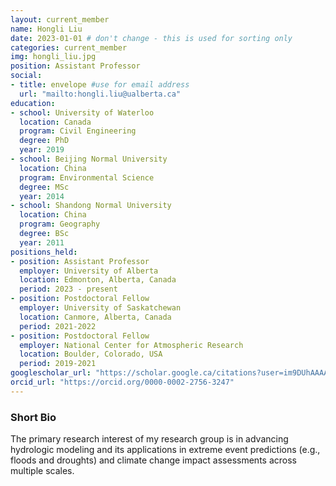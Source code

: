 ```yaml
---
layout: current_member
name: Hongli Liu
date: 2023-01-01 # don't change - this is used for sorting only
categories: current_member
img: hongli_liu.jpg
position: Assistant Professor
social:
- title: envelope #use for email address
  url: "mailto:hongli.liu@ualberta.ca"
education:
- school: University of Waterloo
  location: Canada
  program: Civil Engineering
  degree: PhD
  year: 2019
- school: Beijing Normal University
  location: China
  program: Environmental Science
  degree: MSc
  year: 2014
- school: Shandong Normal University
  location: China
  program: Geography
  degree: BSc
  year: 2011
positions_held:
- position: Assistant Professor
  employer: University of Alberta
  location: Edmonton, Alberta, Canada
  period: 2023 - present
- position: Postdoctoral Fellow
  employer: University of Saskatchewan
  location: Canmore, Alberta, Canada
  period: 2021-2022
- position: Postdoctoral Fellow
  employer: National Center for Atmospheric Research
  location: Boulder, Colorado, USA
  period: 2019-2021
googlescholar_url: "https://scholar.google.ca/citations?user=im9DUhAAAAAJ&hl=en&authuser=1"
orcid_url: "https://orcid.org/0000-0002-2756-3247"
---
```


### Short Bio
The primary research interest of my research group is in advancing hydrologic modeling and its applications in extreme event predictions (e.g., floods and droughts) and climate change impact assessments across multiple scales.  
